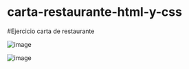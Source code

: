 # carta-restaurante-html-y-css
#Ejercicio carta de restaurante

![image](https://user-images.githubusercontent.com/28491001/134867868-beb2acb7-1453-4528-948a-98164c045929.png)


![image](https://user-images.githubusercontent.com/28491001/134867675-86c8c009-65a3-42b6-823c-65f76386b36d.png)

